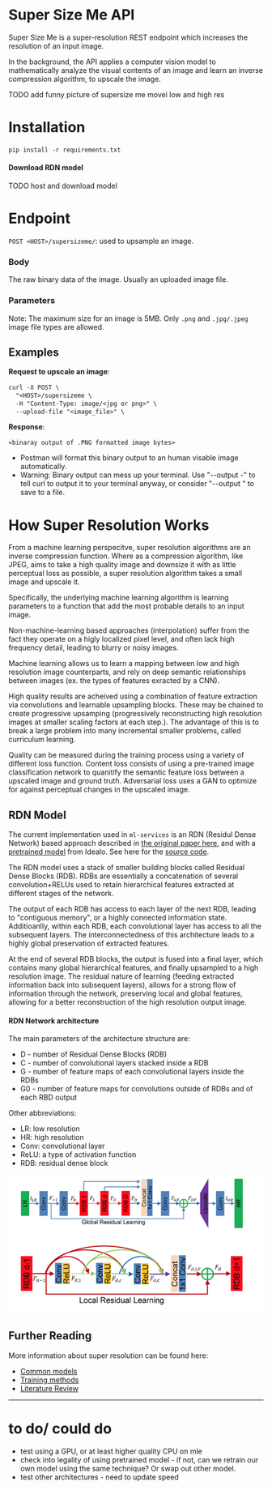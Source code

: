 # Super Size Me API
Super Size Me is a super-resolution REST endpoint which increases the resolution of an input image.

In the background, the API applies a computer vision model to mathematically analyze the visual contents of an image and learn an inverse compression algorithm, to upscale the image.

TODO add funny picture of supersize me movei low and high res

# Installation

    pip install -r requirements.txt
  
#### Download RDN model  
TODO host and download model

# Endpoint

`POST <HOST>/supersizeme/`: used to upsample an image.

### Body

The raw binary data of the image. Usually an uploaded image file.

### Parameters

Note: The maximum size for an image is 5MB.  Only `.png` and `.jpg/.jpeg` image file types are allowed.
 
 ## Examples

**Request to upscale an image**:

```
curl -X POST \
  "<HOST>/supersizeme \
  -H "Content-Type: image/<jpg or png>" \
  --upload-file "<image_file>" \
```

**Response**:

```
<binaray output of .PNG formatted image bytes>
```

- Postman will format this binary output to an human visable image automatically. 
- Warning: Binary output can mess up your terminal. Use "--output -" to tell curl to output it to your terminal anyway, or consider "--output <FILE>" to save to a file.

# How Super Resolution Works

From a machine learning perspecitve, super resolution algorithms are an inverse compression function. Where as a compression algorithm, like JPEG, aims to take a high quality image and downsize it with as little perceptual loss as possible, a super resolution algorithm takes a small image and upscale it. 

Specifically, the underlying machine learning algorithm is learning parameters to a function that add the most probable details to an input image.

Non-machine-learning based approaches (interpolation) suffer from the fact they operate on a higly localized pixel level, and often lack high frequency detail, leading to blurry or noisy images. 

Machine learning allows us to learn a mapping between low and high resolution image counterparts, and rely on deep semantic relationships between images (ex. the types of features exracted by a CNN).

High quality results are acheived using a combination of feature extraction via convolutions and learnable upsampling blocks. These may be chained to create progressive upsamping (progressively reconstructing high resolution images at smaller scaling factors at each step.). The advantage of this is to break a large problem into many incremental smaller problems, called curriculum learning. 

Quality can be measured during the training process using a variety of different loss function. Content loss consists of using a pre-trained image classification network to quanitify the semantic feature loss between a upscaled image and ground truth. Adversarial loss uses a GAN to optimize for against perceptual changes in the upscaled image.

## RDN Model

The current implementation used in `ml-services` is an RDN (Residul Dense Network) based approach described in [the original paper here](https://arxiv.org/abs/1802.08797), and with a [pretrained model](https://github.com/idealo/image-super-resolution#rdn-network-architecture) from Idealo. See here for the [source code](https://github.com/idealo/image-super-resolution/blob/master/ISR/models/rdn.py).

The RDN model uses a stack of smaller building blocks called Residual Dense Blocks (RDB). RDBs are essentially a concatenation of several convolution+RELUs used to retain hierarchical features extracted at different stages of the network. 

The output of each RDB has access to each layer of the next RDB, leading to "contiguous memory", or a highly connected information state. Additioanlly, within each RDB, each convolutional layer has access to all the subsequent layers. The interconnectedness of this architecture leads to a highly global preservation of extracted features.

At the end of several RDB blocks, the output is fused into a final layer, which contains many global hierarchical features, and finally upsampled to a high resolution image. The residual nature of learning (feeding extracted information back into subsequent layers), allows for a strong flow of information through the network, preserving local and global features, allowing for a better reconstruction of the high resolution output image.

#### RDN Network architecture

The main parameters of the architecture structure are:

- D - number of Residual Dense Blocks (RDB)
- C - number of convolutional layers stacked inside a RDB
- G - number of feature maps of each convolutional layers inside the RDBs
- G0 - number of feature maps for convolutions outside of RDBs and of each RBD output

Other abbreviations: 
- LR: low resolution
- HR: high resolution
- Conv: convolutional layer
- ReLU: a type of activation function
- RDB: residual dense block 

![RDN Architecture](assets/rdn_architecture.png "RDN Architecture")

## Further Reading
More information about super resolution can be found here:
- [Common models](https://medium.com/@birla.deepak26/single-image-super-resolution-using-gans-keras-aca310f33112)
- [Training methods](https://medium.com/beyondminds/an-introduction-to-super-resolution-using-deep-learning-f60aff9a499d)
- [Literature Review](https://arxiv.org/abs/1902.06068)

---
# to do/ could do
- test using a GPU, or at least higher quality CPU on mle
- check into legality of using pretrained model - if not, can we retrain our own model using the same technique? Or swap out other model.
- test other architectures - need to update speed
